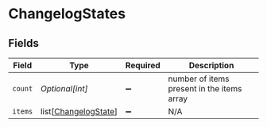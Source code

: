 # ChangelogStates


## Fields

| Field                                                         | Type                                                          | Required                                                      | Description                                                   |
| ------------------------------------------------------------- | ------------------------------------------------------------- | ------------------------------------------------------------- | ------------------------------------------------------------- |
| `count`                                                       | *Optional[int]*                                               | :heavy_minus_sign:                                            | number of items present in the items array                    |
| `items`                                                       | list[[ChangelogState](../../models/shared/changelogstate.md)] | :heavy_minus_sign:                                            | N/A                                                           |